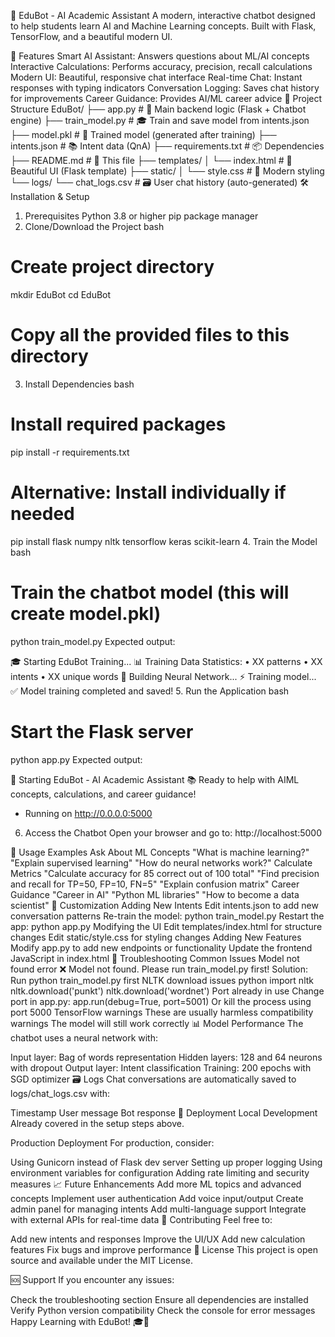 🤖 EduBot - AI Academic Assistant
A modern, interactive chatbot designed to help students learn AI and Machine Learning concepts. Built with Flask, TensorFlow, and a beautiful modern UI.

🚀 Features
Smart AI Assistant: Answers questions about ML/AI concepts
Interactive Calculations: Performs accuracy, precision, recall calculations
Modern UI: Beautiful, responsive chat interface
Real-time Chat: Instant responses with typing indicators
Conversation Logging: Saves chat history for improvements
Career Guidance: Provides AI/ML career advice
📁 Project Structure
EduBot/
├── app.py                     # 🧠 Main backend logic (Flask + Chatbot engine)
├── train_model.py             # 🎓 Train and save model from intents.json
├── model.pkl                  # 💾 Trained model (generated after training)
├── intents.json               # 📚 Intent data (QnA)
├── requirements.txt           # 📦 Dependencies
├── README.md                  # 📖 This file
├── templates/
│   └── index.html             # 🎨 Beautiful UI (Flask template)
├── static/
│   └── style.css              # 💅 Modern styling
└── logs/
    └── chat_logs.csv          # 🗃️ User chat history (auto-generated)
🛠️ Installation & Setup
1. Prerequisites
Python 3.8 or higher
pip package manager
2. Clone/Download the Project
bash
# Create project directory
mkdir EduBot
cd EduBot

# Copy all the provided files to this directory
3. Install Dependencies
bash
# Install required packages
pip install -r requirements.txt

# Alternative: Install individually if needed
pip install flask numpy nltk tensorflow keras scikit-learn
4. Train the Model
bash
# Train the chatbot model (this will create model.pkl)
python train_model.py
Expected output:

🎓 Starting EduBot Training...
📊 Training Data Statistics:
   • XX patterns
   • XX intents
   • XX unique words
🧠 Building Neural Network...
⚡ Training model...
✅ Model training completed and saved!
5. Run the Application
bash
# Start the Flask server
python app.py
Expected output:

🚀 Starting EduBot - AI Academic Assistant
📚 Ready to help with AIML concepts, calculations, and career guidance!
 * Running on http://0.0.0.0:5000
6. Access the Chatbot
Open your browser and go to: http://localhost:5000

🎯 Usage Examples
Ask About ML Concepts
"What is machine learning?"
"Explain supervised learning"
"How do neural networks work?"
Calculate Metrics
"Calculate accuracy for 85 correct out of 100 total"
"Find precision and recall for TP=50, FP=10, FN=5"
"Explain confusion matrix"
Career Guidance
"Career in AI"
"Python ML libraries"
"How to become a data scientist"
🔧 Customization
Adding New Intents
Edit intents.json to add new conversation patterns
Re-train the model: python train_model.py
Restart the app: python app.py
Modifying the UI
Edit templates/index.html for structure changes
Edit static/style.css for styling changes
Adding New Features
Modify app.py to add new endpoints or functionality
Update the frontend JavaScript in index.html
🐛 Troubleshooting
Common Issues
Model not found error
❌ Model not found. Please run train_model.py first!
Solution: Run python train_model.py first
NLTK download issues
python
import nltk
nltk.download('punkt')
nltk.download('wordnet')
Port already in use
Change port in app.py: app.run(debug=True, port=5001)
Or kill the process using port 5000
TensorFlow warnings
These are usually harmless compatibility warnings
The model will still work correctly
📊 Model Performance
The chatbot uses a neural network with:

Input layer: Bag of words representation
Hidden layers: 128 and 64 neurons with dropout
Output layer: Intent classification
Training: 200 epochs with SGD optimizer
🗃️ Logs
Chat conversations are automatically saved to logs/chat_logs.csv with:

Timestamp
User message
Bot response
🚀 Deployment
Local Development
Already covered in the setup steps above.

Production Deployment
For production, consider:

Using Gunicorn instead of Flask dev server
Setting up proper logging
Using environment variables for configuration
Adding rate limiting and security measures
📈 Future Enhancements
Add more ML topics and advanced concepts
Implement user authentication
Add voice input/output
Create admin panel for managing intents
Add multi-language support
Integrate with external APIs for real-time data
🤝 Contributing
Feel free to:

Add new intents and responses
Improve the UI/UX
Add new calculation features
Fix bugs and improve performance
📄 License
This project is open source and available under the MIT License.

🆘 Support
If you encounter any issues:

Check the troubleshooting section
Ensure all dependencies are installed
Verify Python version compatibility
Check the console for error messages
Happy Learning with EduBot! 🎓🤖

